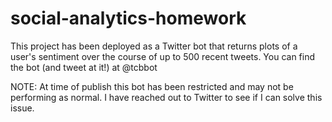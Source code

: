 # social-analytics-homework

This project has been deployed as a Twitter bot that returns plots of a user's sentiment over the course of up to 500 recent tweets. You can find the bot (and tweet at it!) at @tcbbot

NOTE: At time of publish this bot has been restricted and may not be performing as normal. I have reached out to Twitter to see if I can solve this issue. 

